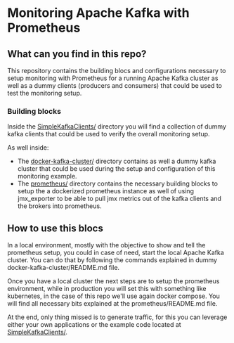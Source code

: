 # Monitoring Apache Kafka with Prometheus


## What can you find in this repo?

This repository contains the building blocs and configurations necessary to setup monitoring with Prometheus for a running Apache Kafka cluster as well as a dummy clients (producers and consumers) that could be used to test the monitoring setup.

### Building blocks

Inside the [SimpleKafkaClients/](SimpleKafkaClients/) directory you will
find a collection of dummy kafka clients that could be used to verify
the overall monitoring setup.

As well inside:

* The [docker-kafka-cluster/](docker-kafka-cluster) directory contains
  as well a dummy kafka cluster that could be used during the setup and
  configuration of this monitoring example.
* The [prometheus/](prometheus/) directory contains the necessary
  building blocks to setup the a dockerized prometheus instance as well
  of using jmx_exporter to be able to pull jmx metrics out of the
  kafka clients and the brokers into prometheus.


## How to use this blocs

In a local environment, mostly with the objective to show and tell the
prometheus setup, you could in case of need, start the local Apache Kafka cluster. You can do that by following the commands explained in dummy docker-kafka-cluster/README.md file.

Once you have a local cluster the next steps are to setup the prometheus
environment, while in production you will set this with something like
kubernetes, in the case of this repo we'll use again docker compose. You
will find all necessary bits explained at the prometheus/README.md file.

At the end, only thing missed is to generate traffic, for this you can
leverage either your own applications or the example code located at [SimpleKafkaClients/](SimpleKafkaClients/).
